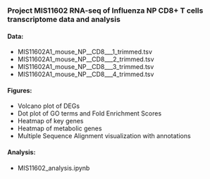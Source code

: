### Project MIS11602 RNA-seq of Influenza NP CD8+ T cells transcriptome data and analysis

#### Data: 
- MIS11602A1_mouse_NP__CD8___1_trimmed.tsv
- MIS11602A1_mouse_NP__CD8___2_trimmed.tsv
- MIS11602A1_mouse_NP__CD8___3_trimmed.tsv
- MIS11602A1_mouse_NP__CD8___4_trimmed.tsv

#### Figures: 
- Volcano plot of DEGs
- Dot plot of GO terms and Fold Enrichment Scores
- Heatmap of key genes 
- Heatmap of metabolic genes 
- Multiple Sequence Alignment visualization with annotations 

#### Analysis:
- MIS11602_analysis.ipynb

